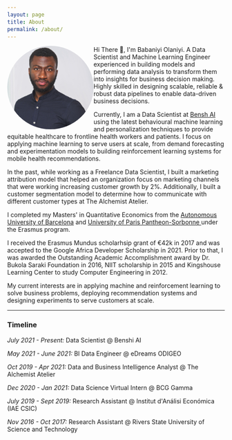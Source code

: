 ```yaml
---
layout: page
title: About
permalink: /about/
---
```

<img style="float: left; border-radius:50%" src="/images/profile.jpeg" width="200">

Hi There 👋, I'm Babaniyi Olaniyi. A Data Scientist and Machine Learning Engineer experienced in building models and performing data analysis to transform them into insights for business decision making. Highly skilled in designing scalable, reliable & robust data pipelines to enable data-driven business decisions. 

Currently, I am a Data Scientist at [Bensh AI](https://benshi.ai) using the latest behavioural machine learning and personalization techniques to provide equitable healthcare to frontline health workers and patients. I focus on applying machine learning to serve users at scale, from demand forecasting and experimentation models to building reinforcement learning systems for mobile health recommendations.

In the past, while working as a Freelance Data Scientist, I built a marketing attribution model that helped an organization focus on marketing channels that were working increasing customer growth by 2%. Additionally, I built a customer segmentation model to determine how to communicate with different customer types at The Alchemist Atelier.

I completed my Masters' in Quantitative Economics from the [Autonomous University of Barcelona](https://uab.cat) and [University of Paris Pantheon-Sorbonne ](https://www.pantheonsorbonne.fr/en) under the Erasmus program.

I received the Erasmus Mundus scholarhsip grant of €42k in 2017 and was accepted to the Google Africa Developer Scholarship in 2021. Prior to that, I was awarded the Outstanding Academic Accomplishment award by Dr. Bukola Saraki Foundation in 2016, NIIT scholarship in 2015 and Kingshouse Learning Center to study Computer Engineering in 2012.

My current interests are in applying machine and reinforcement learning to solve business problems, deploying recommendation systems and designing experiments to serve customers at scale.

<!-- ![image alt >](/images/profile.jpeg) -->



***
### Timeline
*July 2021 - Present:* Data Scientist @ Benshi AI

*May 2021 - June 2021:* BI Data Engineer @ eDreams ODIGEO

*Oct 2019 - Apr 2021:* Data and Business Intelligence Analyst @ The Alchemist Atelier

*Dec 2020 - Jan 2021:* Data Science Virtual Intern @ BCG Gamma

*July 2019 - Sept 2019:* Research Assistant @ Institut d'Análisi Económica (IAE CSIC)

*Nov 2016 - Oct 2017:* Research Assistant @ Rivers State University of Science and Technology






